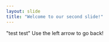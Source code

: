 ```yaml
---
layout: slide
title: "Welcome to our second slide!"
---
```

"test test"
Use the left arrow to go back!
